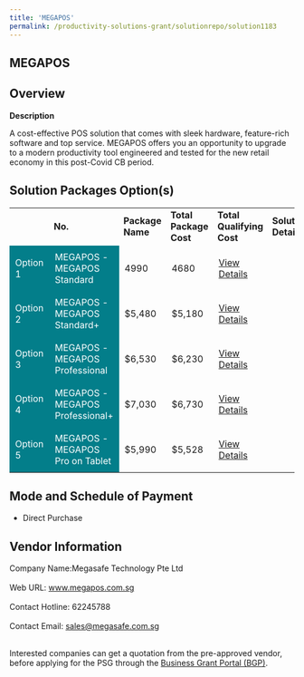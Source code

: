 ```yaml
---
title: 'MEGAPOS'
permalink: /productivity-solutions-grant/solutionrepo/solution1183
---
```


## MEGAPOS

## Overview

**Description**

A cost-effective POS solution that comes with sleek hardware, feature-rich software and top service.   MEGAPOS offers you an opportunity to upgrade to a modern productivity tool engineered and tested for the new retail economy in this post-Covid CB period.

## Solution Packages Option(s)

<table>
<th>
<td><b>No.</b></td>
<td><b>Package Name</b></td>
<td><b>Total Package Cost</b></td>
<td><b>Total Qualifying Cost</b></td>
<td><b>Solution Details</b></td>
</th>
<tr>
<td style='padding: 10px; background-color: #037E8A; color: #FFFFFF;'>Option 1</td>
<td style='padding: 10px; background-color: #037E8A; color: #FFFFFF;'>MEGAPOS - MEGAPOS Standard</td>
<td style='padding: 10px;'>4990</td>
<td style='padding: 10px;'>4680</td>
<td style='padding: 10px;'><a href='https://www.gobusiness.gov.sg/images/psg/Desensitised_Megasafe_20200300_Annex_3_Part_1.pdf' target='_blank'>View Details</a></td>
</tr>
<tr>
<td style='padding: 10px; background-color: #037E8A; color: #FFFFFF;'>Option 2</td>
<td style='padding: 10px; background-color: #037E8A; color: #FFFFFF;'>MEGAPOS - MEGAPOS Standard+</td>
<td style='padding: 10px;'>$5,480</td>
<td style='padding: 10px;'>$5,180</td>
<td style='padding: 10px;'><a href='https://www.gobusiness.gov.sg/images/psg/Desensitised_Megasafe_20200300_Annex_3_Part_2.pdf' target='_blank'>View Details</a></td>
</tr>
<tr>
<td style='padding: 10px; background-color: #037E8A; color: #FFFFFF;'>Option 3</td>
<td style='padding: 10px; background-color: #037E8A; color: #FFFFFF;'>MEGAPOS - MEGAPOS Professional</td>
<td style='padding: 10px;'>$6,530</td>
<td style='padding: 10px;'>$6,230</td>
<td style='padding: 10px;'><a href='https://www.gobusiness.gov.sg/images/psg/Desensitised_Megasafe_20200300_Annex_3_Part_3.pdf' target='_blank'>View Details</a></td>
</tr>
<tr>
<td style='padding: 10px; background-color: #037E8A; color: #FFFFFF;'>Option 4</td>
<td style='padding: 10px; background-color: #037E8A; color: #FFFFFF;'>MEGAPOS - MEGAPOS Professional+</td>
<td style='padding: 10px;'>$7,030</td>
<td style='padding: 10px;'>$6,730</td>
<td style='padding: 10px;'><a href='https://www.gobusiness.gov.sg/images/psg/Desensitised_Megasafe_20200300_Annex_3_Part_4.pdf' target='_blank'>View Details</a></td>
</tr>
<tr>
<td style='padding: 10px; background-color: #037E8A; color: #FFFFFF;'>Option 5</td>
<td style='padding: 10px; background-color: #037E8A; color: #FFFFFF;'>MEGAPOS - MEGAPOS Pro on Tablet</td>
<td style='padding: 10px;'>$5,990</td>
<td style='padding: 10px;'>$5,528</td>
<td style='padding: 10px;'><a href='https://www.gobusiness.gov.sg/images/psg/Desensitised_Megasafe_20200300_Annex_3_Part_5.pdf' target='_blank'>View Details</a></td>
</tr>
</table>

## Mode and Schedule of Payment

 - Direct Purchase

## Vendor Information

 Company Name:Megasafe Technology Pte Ltd <br><br>Web URL: www.megapos.com.sg <br><br>Contact Hotline: 62245788 <br><br>Contact Email: sales@megasafe.com.sg <br><br>

Interested companies can get a quotation from the pre-approved vendor, before applying for the PSG through the <a href='https://www.businessgrants.gov.sg/' target='_blank' rel='noopener'>Business Grant Portal (BGP)</a>.

<script src="/jquery/resize-tables.js"></script>
